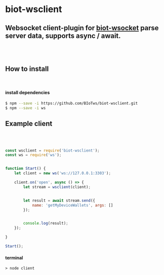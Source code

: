 

# biot-wsclient
## Websocket client-plugin for [biot-wsocket](https://github.com/BIoTws/biot-wsocket) parse server data, supports async / await.

</br></br>

## How to install
</br>


#### install dependencies
```sh
$ npm --save -i https://github.com/BIoTws/biot-wsclient.git
$ npm --save -i ws
```



## Example client


</br></br>

```javascript
const wsclient = require('biot-wsclient');
const ws = require('ws');


function Start() {
    let client = new ws('ws://127.0.0.1:3303');

    client.on('open', async () => {
        let stream = wsclient(client);


        let result = await stream.send({
            name: 'getMyDeviceWallets', args: []
        });


        console.log(result);
    });

}

Start();
```
#### terminal
```
> node client
```